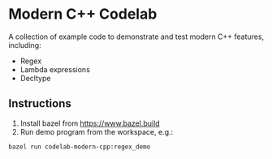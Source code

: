 # Modern C++ Codelab
A collection of example code to demonstrate and test modern C++ features, including:
*  Regex
*  Lambda expressions
*  Decltype

## Instructions
1. Install bazel from https://www.bazel.build
2. Run demo program from the workspace, e.g.:
```
bazel run codelab-modern-cpp:regex_demo
```
